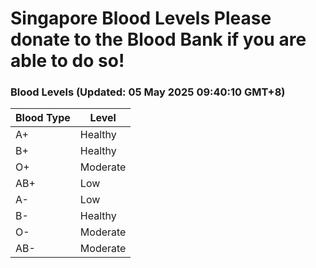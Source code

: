 Singapore Blood Levels
 Please donate to the Blood Bank if you are able to do so!
================================================================================================================================

### Blood Levels (Updated: 05 May 2025 09:40:10 GMT+8)
| Blood Type | Level     |
|------------|-----------|
| A+     | Healthy |
| B+     | Healthy |
| O+     | Moderate |
| AB+     | Low |
| A-     | Low |
| B-     | Healthy |
| O-     | Moderate |
| AB-     | Moderate |
